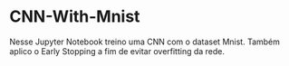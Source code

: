 # CNN-With-Mnist
Nesse Jupyter Notebook treino uma CNN com o dataset Mnist. Também aplico o Early Stopping a fim de evitar overfitting da rede.
